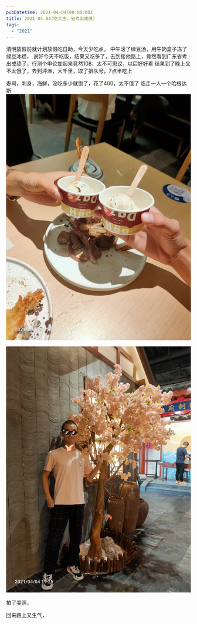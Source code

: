 ```yaml
---
pubDatetime: 2021-04-04T00:00:00Z
title: 2021-04-04(吃大渔，省考出成绩)
tags:
  - "2021"
---
```


清明放假前就计划放假吃自助，今天少吃点，
中午滚了绿豆汤，用牛奶盒子冻了绿豆冰糕，
说好今天不吃饭，结果又吃多了，去到接他路上，竟然看到广东省考出成绩了，行测个申论加起来竟然108，太不可思议，以后好好看
结果到了晚上又不太饿了，去到坪洲，大千里，取了排队号，7点半吃上

寿司，刺身，海鲜，没吃多少就饱了，花了400，太不值了
临走一人一个哈根达斯![](../../img/6904315-82842fde34e9336d.jpg)

![](../../img/6904315-aec4e985037a51d1.jpg)

拍了美照，

回来路上又生气，
